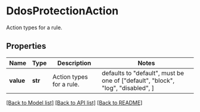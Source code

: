 # DdosProtectionAction

Action types for a rule.

## Properties
Name | Type | Description | Notes
------------ | ------------- | ------------- | -------------
**value** | **str** | Action types for a rule. | defaults to "default",  must be one of ["default", "block", "log", "disabled", ]

[[Back to Model list]](../README.md#documentation-for-models) [[Back to API list]](../README.md#documentation-for-api-endpoints) [[Back to README]](../README.md)


